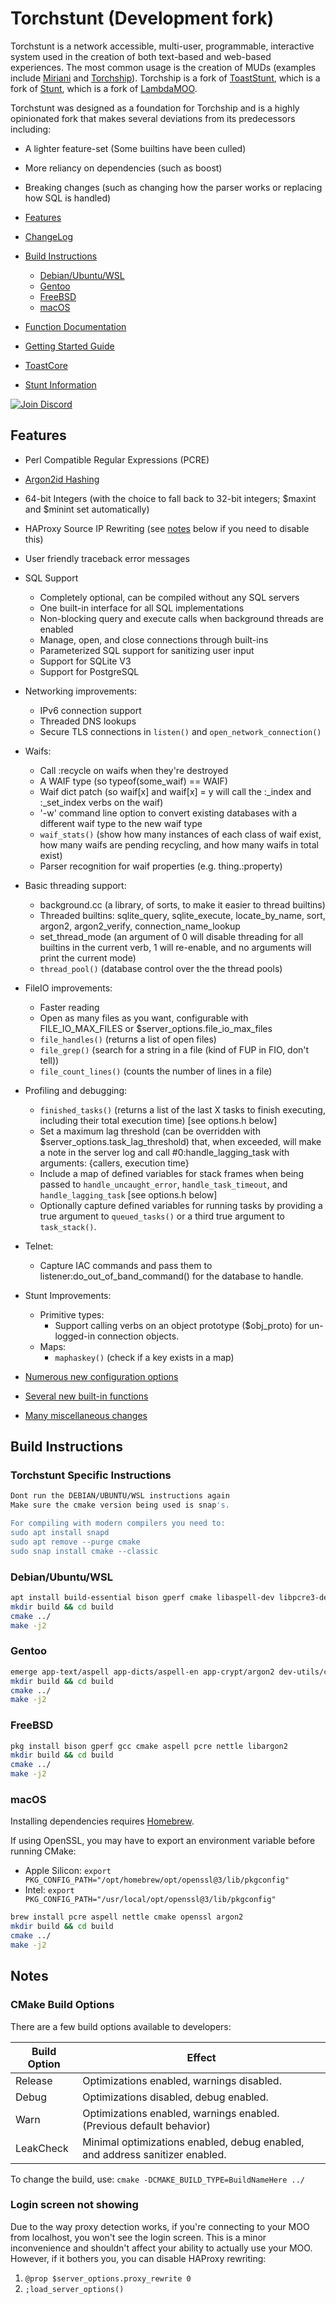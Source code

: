# Torchstunt (Development fork)

Torchstunt is a network accessible, multi-user, programmable, interactive system used in the creation of both text-based and web-based experiences. The most common usage is the creation of MUDs (examples include [Miriani](https://www.toastsoft.net) and [Torchship](https://torchship.com/)). Torchship is a fork of [ToastStunt](https://github.com/lisdude/toaststunt), which is a fork of [Stunt](https://github.com/toddsundsted/stunt), which is a fork of [LambdaMOO](https://github.com/wrog/lambdamoo).

Torchstunt was designed as a foundation for Torchship and is a highly opinionated fork that makes several deviations from its predecessors including:
* A lighter feature-set (Some builtins have been culled)
* More reliancy on dependencies (such as boost)
* Breaking changes (such as changing how the parser works or replacing how SQL is handled)

* [Features](#features)
* [ChangeLog](ChangeLog.md)
* [Build Instructions](#build-instructions)
  * [Debian/Ubuntu/WSL](#debianubuntuwsl)
  * [Gentoo](#gentoo)
  * [FreeBSD](#freebsd)
  * [macOS](#macos)
* [Function Documentation](https://github.com/lisdude/toaststunt-documentation)
* [Getting Started Guide](https://lisdude.com/moo/toaststunt_newbie.txt)
* [ToastCore](https://github.com/lisdude/toastcore)
* [Stunt Information](Legacy/README/README.Stunt)

<a href = "https://discord.gg/JUz3zwZamW"><img alt="Join Discord" src="https://img.shields.io/discord/738251170140651560?label=Discord&style=plastic"></a>

## Features

- Perl Compatible Regular Expressions (PCRE)
- [Argon2id Hashing](https://github.com/P-H-C/phc-winner-argon2)
- 64-bit Integers (with the choice to fall back to 32-bit integers; $maxint and $minint set automatically)
- HAProxy Source IP Rewriting (see [notes](#login-screen-not-showing) below if you need to disable this)
- User friendly traceback error messages

- SQL Support
    - Completely optional, can be compiled without any SQL servers
    - One built-in interface for all SQL implementations
    - Non-blocking query and execute calls when background threads are enabled
    - Manage, open, and close connections through built-ins
    - Parameterized SQL support for sanitizing user input
    - Support for SQLite V3
    - Support for PostgreSQL

- Networking improvements:
    - IPv6 connection support
    - Threaded DNS lookups
    - Secure TLS connections in `listen()` and `open_network_connection()`

- Waifs:
    - Call :recycle on waifs when they're destroyed
    - A WAIF type (so typeof(some_waif) == WAIF)
    - Waif dict patch (so waif[x] and waif[x] = y will call the :_index and :_set_index verbs on the waif)
    - '-w' command line option to convert existing databases with a different waif type to the new waif type
    - `waif_stats()` (show how many instances of each class of waif exist, how many waifs are pending recycling, and how many waifs in total exist)
    - Parser recognition for waif properties (e.g. thing.:property)

- Basic threading support:
    - background.cc (a library, of sorts, to make it easier to thread builtins)
    - Threaded builtins: sqlite_query, sqlite_execute, locate_by_name, sort, argon2, argon2_verify, connection_name_lookup
    - set_thread_mode (an argument of 0 will disable threading for all builtins in the current verb, 1 will re-enable, and no arguments will print the current mode)
    - `thread_pool()` (database control over the the thread pools)

- FileIO improvements:
    - Faster reading
    - Open as many files as you want, configurable with FILE_IO_MAX_FILES or $server_options.file_io_max_files
    - `file_handles()` (returns a list of open files)
    - `file_grep()` (search for a string in a file (kind of FUP in FIO, don't tell))
    - `file_count_lines()` (counts the number of lines in a file)

- Profiling and debugging:
    - `finished_tasks()` (returns a list of the last X tasks to finish executing, including their total execution time) [see options.h below]
    - Set a maximum lag threshold (can be overridden with $server_options.task_lag_threshold) that, when exceeded, will make a note in the server log and call #0:handle_lagging_task with arguments: {callers, execution time}
    - Include a map of defined variables for stack frames when being passed to `handle_uncaught_error`, `handle_task_timeout`, and `handle_lagging_task` [see options.h below]
    - Optionally capture defined variables for running tasks by providing a true argument to `queued_tasks()` or a third true argument to `task_stack()`.

- Telnet:
    - Capture IAC commands and pass them to listener:do_out_of_band_command() for the database to handle.

- Stunt Improvements:
    - Primitive types:
        - Support calling verbs on an object prototype ($obj_proto) for un-logged-in connection objects.
    - Maps:
        - `maphaskey()` (check if a key exists in a map)

- [Numerous new configuration options](Features/new_options.md)

- [Several new built-in functions](Features/new_builtins.md)

- [Many miscellaneous changes](Features/new_miscellaneous.md)

## Build Instructions
### **Torchstunt Specific Instructions**
```bash
Dont run the DEBIAN/UBUNTU/WSL instructions again
Make sure the cmake version being used is snap's.

For compiling with modern compilers you need to:
sudo apt install snapd
sudo apt remove --purge cmake
sudo snap install cmake --classic
```

### **Debian/Ubuntu/WSL**
```bash
apt install build-essential bison gperf cmake libaspell-dev libpcre3-dev nettle-dev g++ libcurl4-openssl-dev libargon2-dev libssl-dev libexpat1-dev
mkdir build && cd build
cmake ../
make -j2
```

### **Gentoo**
```bash
emerge app-text/aspell app-dicts/aspell-en app-crypt/argon2 dev-utils/cmake dev-libs/libpcre
mkdir build && cd build
cmake ../
make -j2
```

### **FreeBSD**
```bash
pkg install bison gperf gcc cmake aspell pcre nettle libargon2
mkdir build && cd build
cmake ../
make -j2
```

### **macOS**
Installing dependencies requires [Homebrew](https://brew.sh/).

If using OpenSSL, you may have to export an environment variable before running CMake:
- Apple Silicon: `export PKG_CONFIG_PATH="/opt/homebrew/opt/openssl@3/lib/pkgconfig"`
- Intel: `export PKG_CONFIG_PATH="/usr/local/opt/openssl@3/lib/pkgconfig"`

```bash
brew install pcre aspell nettle cmake openssl argon2
mkdir build && cd build
cmake ../
make -j2
```

## **Notes**
### CMake Build Options
There are a few build options available to developers:

| Build Option | Effect                                                                       |
|--------------|------------------------------------------------------------------------------|
| Release      | Optimizations enabled, warnings disabled.                                    |
| Debug        | Optimizations disabled, debug enabled.                                       |
| Warn         | Optimizations enabled, warnings enabled. (Previous default behavior)         |
| LeakCheck    | Minimal optimizations enabled, debug enabled, and address sanitizer enabled. |

To change the build, use: `cmake -DCMAKE_BUILD_TYPE=BuildNameHere ../`

### Login screen not showing
Due to the way proxy detection works, if you're connecting to your MOO from localhost, you won't see the login screen. This is a minor inconvenience and shouldn't affect your ability to actually use your MOO. However, if it bothers you, you can disable HAProxy rewriting:

1. `@prop $server_options.proxy_rewrite 0`
2. `;load_server_options()`
